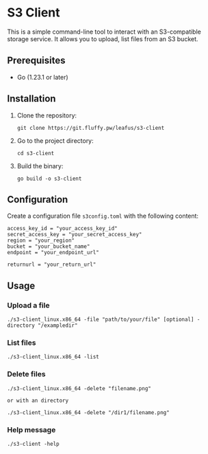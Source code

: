 # S3 Client

This is a simple command-line tool to interact with an S3-compatible storage service. It allows you to upload, list files from an S3 bucket.

## Prerequisites

- Go (1.23.1 or later)

## Installation

1. Clone the repository:
   ```
   git clone https://git.fluffy.pw/leafus/s3-client
   ```

2. Go to the project directory:
   ```
   cd s3-client
   ```

3. Build the binary:
   ```
   go build -o s3-client
   ```

## Configuration

Create a configuration file `s3config.toml` with the following content:

```
access_key_id = "your_access_key_id"
secret_access_key = "your_secret_access_key"
region = "your_region"
bucket = "your_bucket_name"
endpoint = "your_endpoint_url"

returnurl = "your_return_url"
```

## Usage

### Upload a file

```
./s3-client_linux.x86_64 -file "path/to/your/file" [optional] -directory "/exampledir"
```

### List files

```
./s3-client_linux.x86_64 -list
```

### Delete files

```
./s3-client_linux.x86_64 -delete "filename.png"

or with an directory

./s3-client_linux.x86_64 -delete "/dir1/filename.png"
```

### Help message

```
./s3-client -help
```